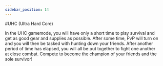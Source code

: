 ```yaml
---
sidebar_position: 14
---
```


#UHC (Ultra Hard Core)

In the UHC gamemode, you will have only a short time to play survival and get as good gear and supplies as possible. After some time, PvP will turn on and you will then be tasked with hunting down your friends. After another period of time has elapsed, you will all be put together to fight one another at close combat. Compete to become the champion of your friends and the sole survivor!

